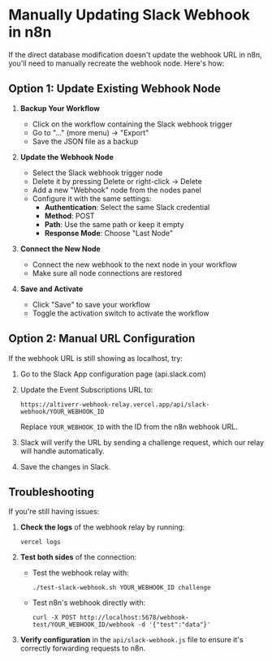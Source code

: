 # Manually Updating Slack Webhook in n8n

If the direct database modification doesn't update the webhook URL in n8n, you'll need to manually recreate the webhook node. Here's how:

## Option 1: Update Existing Webhook Node

1. **Backup Your Workflow**
   - Click on the workflow containing the Slack webhook trigger
   - Go to "..." (more menu) → "Export"
   - Save the JSON file as a backup

2. **Update the Webhook Node**
   - Select the Slack webhook trigger node
   - Delete it by pressing Delete or right-click → Delete
   - Add a new "Webhook" node from the nodes panel
   - Configure it with the same settings:
     - **Authentication**: Select the same Slack credential
     - **Method**: POST
     - **Path**: Use the same path or keep it empty
     - **Response Mode**: Choose "Last Node"

3. **Connect the New Node**
   - Connect the new webhook to the next node in your workflow
   - Make sure all node connections are restored

4. **Save and Activate**
   - Click "Save" to save your workflow
   - Toggle the activation switch to activate the workflow

## Option 2: Manual URL Configuration

If the webhook URL is still showing as localhost, try:

1. Go to the Slack App configuration page (api.slack.com)

2. Update the Event Subscriptions URL to:
   ```
   https://altiverr-webhook-relay.vercel.app/api/slack-webhook/YOUR_WEBHOOK_ID
   ```
   Replace `YOUR_WEBHOOK_ID` with the ID from the n8n webhook URL.

3. Slack will verify the URL by sending a challenge request, which our relay will handle automatically.

4. Save the changes in Slack.

## Troubleshooting

If you're still having issues:

1. **Check the logs** of the webhook relay by running:
   ```
   vercel logs
   ```

2. **Test both sides** of the connection:
   - Test the webhook relay with:
     ```
     ./test-slack-webhook.sh YOUR_WEBHOOK_ID challenge
     ```
   - Test n8n's webhook directly with:
     ```
     curl -X POST http://localhost:5678/webhook-test/YOUR_WEBHOOK_ID/webhook -d '{"test":"data"}'
     ```

3. **Verify configuration** in the `api/slack-webhook.js` file to ensure it's correctly forwarding requests to n8n. 